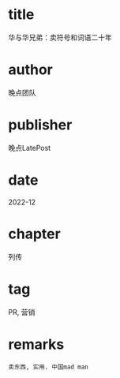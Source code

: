 # title
​华与华兄弟：卖符号和词语二十年

# author
晚点团队

# publisher
晚点LatePost

# date
2022-12

# chapter
列传

# tag
PR, 营销

# remarks
`卖东西, 实用. 中国mad man`
